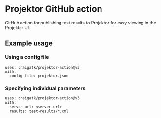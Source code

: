 # Projektor GitHub action

GitHub action for publishing test results to Projektor for easy viewing in the Projektor UI.

## Example usage

### Using a config file

```
uses: craigatk/projektor-action@v3
with:
  config-file: projektor.json
```

### Specifying individual parameters

```
uses: craigatk/projektor-action@v3
with:
  server-url: <server-url>
  results: test-results/*.xml
```